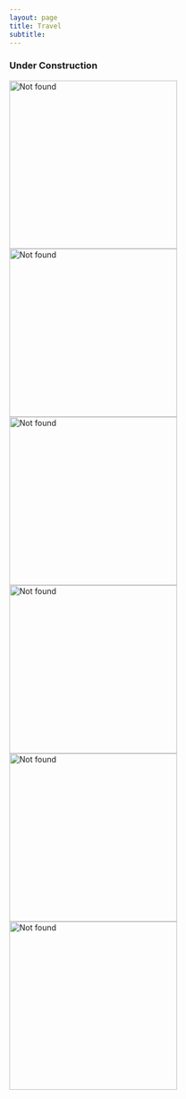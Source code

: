 ```yaml
---
layout: page
title: Travel
subtitle:
---
```

### Under Construction
<div id="slideshow">
	<div class="slide-fade">
		<div class="slide">
			<img src="{{ 'assets/img/japan/IMG_1001.jpg' | relative_url }}" alt="Not found" width="300" height="300"/>
		</div>
		<div class="slide">
			<img src="{{ 'assets/img/japan/IMG_1719.jpg' | relative_url }}" alt="Not found" width="300" height="300"/>
		</div>
		<div class="slide">
			<img src="{{ 'assets/img/japan/IMG_1776.jpg' | relative_url }}" alt="Not found" width="300" height="300"/>
		</div>
		<div class="slide">
			<img src="{{ 'assets/img/japan/IMG_1795.jpg' | relative_url }}" alt="Not found" width="300" height="300"/>
		</div>
		<div class="slide">
			<img src="{{ 'assets/img/japan/IMG_2120.jpg' | relative_url }}" alt="Not found" width="300" height="300"/>
		</div>
		<div class="slide">
			<img src="{{ 'assets/img/japan/IMG_2354.jpg' | relative_url }}" alt="Not found" width="300" height="300"/>
		</div>
	</div>
</div>

<!--
<div id="slideshow">
<div class="slideshow-container">
  <div class="slide fade">
    <img src="assets/img/japan/IMG_1001.jpg" alt="Slide 1" />
  </div>
  <div class="slide fade">
    <img src="assets/img/japan/IMG_1719.jpg" alt="Slide 2" />
  </div>
  <div class="slide fade">
    <img src="assets/img/japan/IMG_1776.jpg" alt="Slide 3" />
  </div>
  <div class="slide fade">
    <img src="assets/img/japan/IMG_1795.jpg" alt="Slide 4" />	
  </div>
</div> 
</div>
-->
